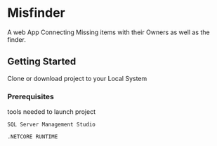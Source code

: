 # Misfinder
A  web App Connecting Missing items with their Owners as well as the finder.

## Getting Started

Clone or download project to your Local System 

### Prerequisites

tools needed to launch project

```
SQL Server Management Studio
```
```
.NETCORE RUNTIME
```
